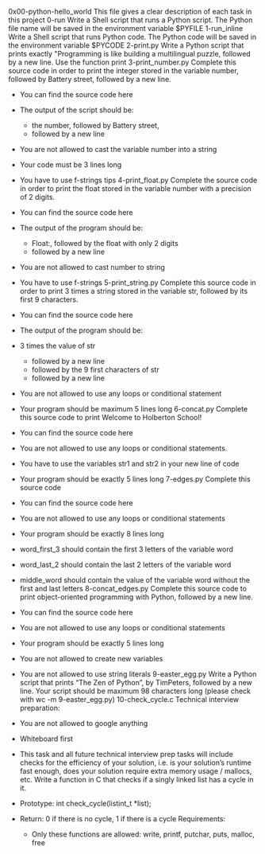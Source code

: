 0x00-python-hello_world
This file gives a clear description of each task in this project
0-run Write a Shell script that runs a Python script.
The Python file name will be saved in the environment variable $PYFILE
1-run_inline Write a Shell script that runs Python code.
The Python code will be saved in the environment variable $PYCODE
2-print.py Write a Python script that prints exactly "Programming is like building a multilingual puzzle, followed by a new line.
Use the function print
3-print_number.py Complete this source code in order to print the integer stored in the variable number, followed by Battery street, followed by a new line.
* You can find the source code here
* The output of the script should be:
  * the number, followed by Battery street,
  * followed by a new line
* You are not allowed to cast the variable number into a string
* Your code must be 3 lines long
* You have to use f-strings tips
4-print_float.py Complete the source code in order to print the float stored in the variable number with a precision of 2 digits.
* You can find the source code here
* The output of the program should be:
  * Float:, followed by the float with only 2 digits
  * followed by a new line
* You are not allowed to cast number to string
* You have to use f-strings
5-print_string.py Complete this source code in order to print 3 times a string stored in the variable str, followed by its first 9 characters.
* You can find the source code here
* The output of the program should be:
* 3 times the value of str
  * followed by a new line
  * followed by the 9 first characters of str
  * followed by a new line
* You are not allowed to use any loops or conditional statement
* Your program should be maximum 5 lines long
6-concat.py Complete this source code to print Welcome to Holberton School!
* You can find the source code here
* You are not allowed to use any loops or conditional statements.
* You have to use the variables str1 and str2 in your new line of code
* Your program should be exactly 5 lines long
7-edges.py Complete this source code
* You can find the source code here
* You are not allowed to use any loops or conditional statements
* Your program should be exactly 8 lines long
* word_first_3 should contain the first 3 letters of the variable word
* word_last_2 should contain the last 2 letters of the variable word
* middle_word should contain the value of the variable word without the first and last letters
8-concat_edges.py Complete this source code to print object-oriented programming with Python, followed by a new line.
* You can find the source code here
* You are not allowed to use any loops or conditional statements
* Your program should be exactly 5 lines long
* You are not allowed to create new variables
* You are not allowed to use string literals
9-easter_egg.py Write a Python script that prints “The Zen of Python”, by TimPeters, followed by a new line.
Your script should be maximum 98 characters long (please check with wc -m 9-easter_egg.py)
10-check_cycle.c Technical interview preparation:
* You are not allowed to google anything
* Whiteboard first
* This task and all future technical interview prep tasks will include checks for the efficiency of your solution, i.e. is your solution’s runtime fast enough, does your solution require extra memory usage / mallocs, etc.
Write a function in C that checks if a singly linked list has a cycle in it.

* Prototype: int check_cycle(listint_t *list);
* Return: 0 if there is no cycle, 1 if there is a cycle
Requirements:
  * Only these functions are allowed: write, printf, putchar, puts, malloc, free
